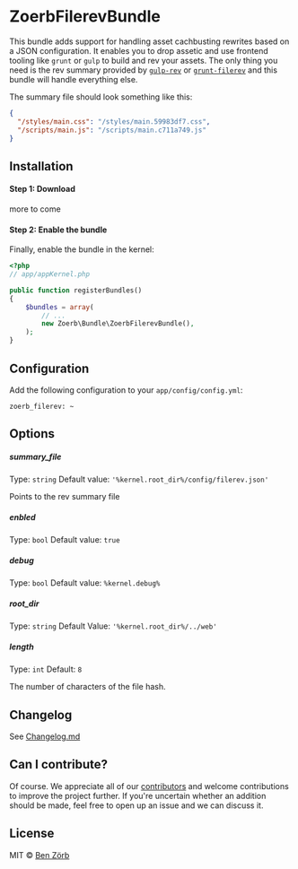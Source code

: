 ZoerbFilerevBundle
=====================

This bundle adds support for handling asset cachbusting rewrites based on a JSON configuration.
It enables you to drop assetic and use frontend tooling like `grunt` or `gulp` to build and rev your assets.
The only thing you need is the rev summary provided by [`gulp-rev`](https://github.com/sindresorhus/gulp-rev) or [`grunt-filerev`](https://github.com/yeoman/grunt-filerev) and this bundle will handle everything else.

The summary file should look something like this:
```json
{
  "/styles/main.css": "/styles/main.59983df7.css",
  "/scripts/main.js": "/scripts/main.c711a749.js"
}
```

## Installation
#### Step 1: Download
more to come

#### Step 2: Enable the bundle
Finally, enable the bundle in the kernel:

```php
<?php
// app/appKernel.php

public function registerBundles()
{
    $bundles = array(
        // ...
        new Zoerb\Bundle\ZoerbFilerevBundle(),
    );
}
```
## Configuration

Add the following configuration to your `app/config/config.yml`:

    zoerb_filerev: ~

## Options

##### summary_file
Type: `string`
Default value: `'%kernel.root_dir%/config/filerev.json'`

Points to the rev summary file

##### enbled
Type: `bool`
Default value: `true`

##### debug
Type: `bool`
Default value: `%kernel.debug%`

##### root_dir

Type: `string`
Default Value: `'%kernel.root_dir%/../web'`

##### length

Type: `int`
Default: `8`

The number of characters of the file hash.


## Changelog

See [Changelog.md](Changelog.md)

## Can I contribute?

Of course. We appreciate all of our [contributors](https://github.com/bezoerb/FilerevBundle/graphs/contributors) and
welcome contributions to improve the project further. If you're uncertain whether an addition should be made, feel
free to open up an issue and we can discuss it.


## License
MIT © [Ben Zörb](http://sommerlaune.com)
